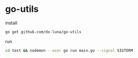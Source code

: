# go-utils

install
```sh
go get github.com/dx-luna/go-utils
```
run
```sh
cd test && nodemon --exec go run main.go --signal SIGTERM
```